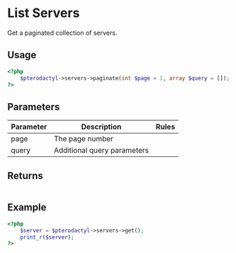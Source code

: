 # List Servers
Get a paginated collection of servers.

## Usage
``` php
<?php
	$pterodactyl->servers->paginate(int $page = 1, array $query = []);
?>
```

## Parameters

| Parameter | Description | Rules |
| - | - | - |
| page | The page number | |
| query | Additional query parameters | |

## Returns

```json
```

## Example

``` php
<?php
	$server = $pterodactyl->servers->get();
	print_r($server);
?>
```